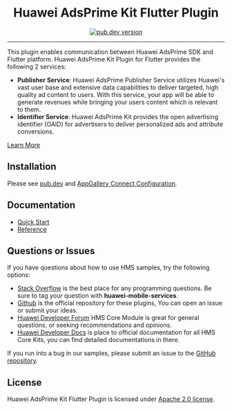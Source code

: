 <p align="center">
  <h1 align="center">Huawei AdsPrime Kit Flutter Plugin</h1>
</p>


<p align="center">
  <a href="https://pub.dev/packages/huawei_adsprime"><img src="https://img.shields.io/pub/v/huawei_adsprime?style=for-the-badge" alt="pub.dev version"></a>
</p>

----

This plugin enables communication between Huawei AdsPrime SDK and Flutter platform. Huawei AdsPrime Kit Plugin for Flutter provides the following 2 services:
- **Publisher Service**: Huawei AdsPrime Publisher Service utilizes Huawei's vast user base and extensive data capabilities to deliver targeted, high quality ad content to users. With this service, your app will be able to generate revenues while bringing your users content which is relevant to them.
- **Identifier Service**: Huawei AdsPrime Kit provides the open advertising identifier (OAID) for advertisers to deliver personalized ads and attribute conversions.

[Learn More](https://developer.huawei.com/consumer/en/doc/HMS-Plugin-Guides-V1/client-dev-0000001050310506-V1?ha_source=hms1)

## Installation

Please see [pub.dev](https://pub.dev/packages/huawei_adsprime/install) and [AppGallery Connect Configuration](https://developer.huawei.com/consumer/en/doc/HMS-Plugin-Guides/config-agc-0000001050310544-V1?ha_source=hms1).

## Documentation

- [Quick Start](https://developer.huawei.com/consumer/en/doc/HMS-Plugin-Guides-V1/client-dev-0000001050310506-V1?ha_source=hms1)
- [Reference](https://developer.huawei.com/consumer/en/doc/development/HMS-Plugin-References-V1/overview-0000001051055789-V1?ha_source=hms1)

## Questions or Issues

If you have questions about how to use HMS samples, try the following options:
- [Stack Overflow](https://stackoverflow.com/questions/tagged/huawei-mobile-services) is the best place for any programming questions. Be sure to tag your question with 
**huawei-mobile-services**.
- [Github](https://github.com/HMS-Core/hms-flutter-plugin) is the official repository for these plugins, You can open an issue or submit your ideas.
- [Huawei Developer Forum](https://forums.developer.huawei.com/forumPortal/en/home?fid=0101187876626530001&ha_source=hms1) HMS Core Module is great for general questions, or seeking recommendations and opinions.
- [Huawei Developer Docs](https://developer.huawei.com/consumer/en/doc/overview/HMS-Core-Plugin?ha_source=hms1) is place to official documentation for all HMS Core Kits, you can find detailed documentations in there.

If you run into a bug in our samples, please submit an issue to the [GitHub repository](https://github.com/HMS-Core/hms-flutter-plugin).

## License

Huawei AdsPrime Kit Flutter Plugin is licensed under [Apache 2.0 license](LICENSE). 
